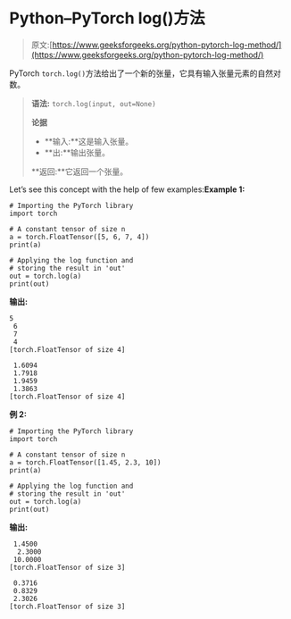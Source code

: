 # Python–PyTorch log()方法

> 原文:[https://www.geeksforgeeks.org/python-pytorch-log-method/](https://www.geeksforgeeks.org/python-pytorch-log-method/)

PyTorch `torch.log()`方法给出了一个新的张量，它具有输入张量元素的自然对数。

> **语法:** `torch.log(input, out=None)`
> 
> **论据**
> 
> *   **输入:**这是输入张量。
> *   **出:**输出张量。
> 
> **返回:**它返回一个张量。

Let’s see this concept with the help of few examples:**Example 1:**

```
# Importing the PyTorch library 
import torch 

# A constant tensor of size n
a = torch.FloatTensor([5, 6, 7, 4])
print(a)

# Applying the log function and 
# storing the result in 'out'
out = torch.log(a)
print(out)
```

**输出:**

```
5
 6
 7
 4
[torch.FloatTensor of size 4]

 1.6094
 1.7918
 1.9459
 1.3863
[torch.FloatTensor of size 4]

```

**例 2:**

```
# Importing the PyTorch library 
import torch 

# A constant tensor of size n
a = torch.FloatTensor([1.45, 2.3, 10])
print(a)

# Applying the log function and
# storing the result in 'out'
out = torch.log(a)
print(out)
```

**输出:**

```
 1.4500
  2.3000
 10.0000
[torch.FloatTensor of size 3]

 0.3716
 0.8329
 2.3026
[torch.FloatTensor of size 3]

```